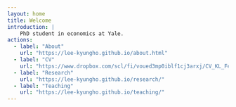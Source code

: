 ```yaml
---
layout: home
title: Welcome
introduction: |
    PhD student in economics at Yale.
actions:
  - label: "About"
    url: "https://lee-kyungho.github.io/about.html"
  - label: "CV"
    url: "https://www.dropbox.com/scl/fi/voued3mp0iblf1cj3arxj/CV_KL_Feb_2024.pdf?rlkey=arrjyub0vvzwz9nrvmkwbzf0w&dl=0"
  - label: "Research"
    url: "https://lee-kyungho.github.io/research/"
  - label: "Teaching"
    url: "https://lee-kyungho.github.io/teaching/"
---
```

